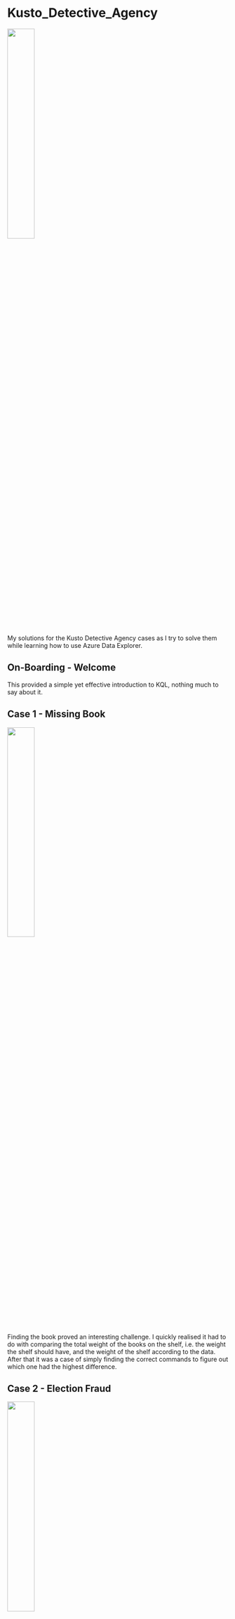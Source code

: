 # Kusto_Detective_Agency
<img src="https://detective.kusto.io/img/logo-inv.png" width=35% height=35%>

My solutions for the Kusto Detective Agency cases as I try to solve them while learning how to use Azure Data Explorer.


## On-Boarding - Welcome
This provided a simple yet effective introduction to KQL, nothing much to say about it.


## Case 1 - Missing Book
<img src="https://detective.kusto.io/img/questions/01-jy6th.png" width=35% height=35%>

Finding the book proved an interesting challenge. I quickly realised it had to do with comparing the total weight of the books on the shelf, i.e. the weight the shelf should have, and the weight of the shelf according to the data. After that it was a case of simply finding the correct commands to figure out which one had the highest difference.


## Case 2 - Election Fraud
<img src="https://detective.kusto.io/img/questions/02-syh7t.png" width=35% height=35%>

This felt like a massive step up from the previous case, and required me to explore the dataset in-depth to figure out how to normalise the votes. After understanding how to use bin() and series_decompose_anomalies(), as well as other intermediary functions I managed to solve the case. 


## Case 3 - Bank Robebry
<img src="https://detective.kusto.io/img/questions/03-gb96s.png" width=35% height=35%>

With all the testing and failing I did for case 2 I managed to smash this one out pretty quickly.

// TODO: Rewrite all of these, should explain a bit more the method I used, not these unhelpful sentences

## Case 4 - Ready to Play?
<img src="https://detective.kusto.io/img/questions/04-pq5sd.png" width=35% height=35%>

???
